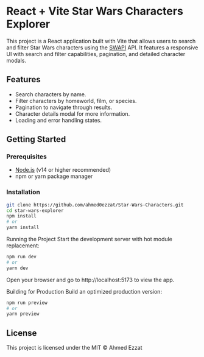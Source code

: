 # React + Vite Star Wars Characters Explorer

This project is a React application built with Vite that allows users to search and filter Star Wars characters using the [SWAPI](https://swapi.dev/) API. It features a responsive UI with search and filter capabilities, pagination, and detailed character modals.

## Features

- Search characters by name.
- Filter characters by homeworld, film, or species.
- Pagination to navigate through results.
- Character details modal for more information.
- Loading and error handling states.

## Getting Started

### Prerequisites

- [Node.js](https://nodejs.org/) (v14 or higher recommended)
- npm or yarn package manager

### Installation

```bash
git clone https://github.com/ahmed0ezzat/Star-Wars-Characters.git
cd star-wars-explorer
npm install
# or
yarn install
```

Running the Project
Start the development server with hot module replacement:

```bash
npm run dev
# or
yarn dev
```

Open your browser and go to http://localhost:5173 to view the app.

Building for Production
Build an optimized production version:

```bash
npm run preview
# or
yarn preview

```


## License
This project is licensed under the MIT © Ahmed Ezzat
